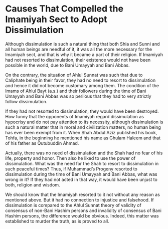 Causes That Compelled the Imamiyah Sect to Adopt Dissimulation
==============================================================

Although dissimulation is such a natural thing that both Shia and Sunni
and all human beings are needful of it, it was all the more necessary
for the Imamiyah sect, and that is why it became a part of their
religion. If Imamiyah had not resorted to dissimulation, their existence
would not have been possible in the world, due to Bani Umayyah and Bani
Abbas.

On the contrary, the situation of Ahlul Sunnat was such that due to
Caliphate being in their favor, they had no need to resort to
dissimulation and hence it did not become customary among them. The
condition of the Imams of Ahlul Bayt (a.s.) and their followers during
the time of Bani Umayyah and Bani Abbas was so perilous that they had to
very strictly follow dissimulation.

If they had not resorted to dissimulation, they would have been
destroyed. How funny that the opponents of Imamiyah regard dissimulation
as hypocrisy and do not pay attention to its necessity, although
dissimulation is such a natural matter that in moral and civilization
matters, no human being has ever been exempt from it. When Shah Abdul
Aziz published his book, Tohfa, in the beginning he mentioned his name
as Ghulam Haleem and that of his father as Qutubuddin Ahmad.

Actually, there was no need of dissimulation and the Shah had no fear of
his life, property and honor. Then also he liked to use the power of
dissimulation. What was the need for the Shah to resort to dissimulation
in such peaceful times? Thus, if Muhammad’s Progeny resorted to
dissimulation during the time of Bani Umayyah and Bani Abbas, what was
wrong in it? If they had not acted in that way, it would have been
unjust to both, religion and wisdom.

We should know that the Imamiyah resorted to it not without any reason
as mentioned above. But it had no connection to injustice and falsehood.
If dissimulation is compared to the Ahlul Sunnat theory of validity of
consensus of non-Bani Hashim persons and invalidity of consensus of Bani
Hashim persons, the difference would be obvious. Indeed, this matter was
established to murder the truth, as is proved to all.


